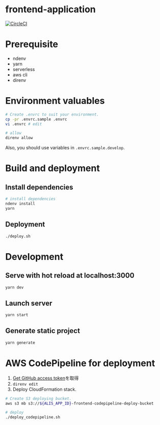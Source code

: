 # frontend-application
[![CircleCI](https://circleci.com/gh/AlisProject/frontend-application.svg?style=svg)](https://circleci.com/gh/AlisProject/frontend-application)

# Prerequisite
- ndenv
- yarn
- serverless
- aws cli
- direnv

# Environment valuables
```bash
# Create .envrc to suit your environment.
cp -pr .envrc.sample .envrc
vi .envrc # edit

# allow
direnv allow
```

Also, you should use variables in `.envrc.sample.develop`.

# Build and deployment

## Install dependencies
```bash
# install dependencies
ndenv install
yarn
```

## Deployment

```bash
./deploy.sh
```

# Development

## Serve with hot reload at localhost:3000
```bash
yarn dev
```

## Launch server
```bash
yarn start
```

## Generate static project
```bash
yarn generate
```

# AWS CodePipeline for deployment

1. [Get GitHub access token](https://github.com/settings/tokens)を取得
1. `direnv edit`
1. Deploy CloudFormation stack.

```bash
# Create S3 deploying bucket.
aws s3 mb s3://${ALIS_APP_ID}-frontend-codepipeline-deploy-bucket

# deploy
./deploy_codepipeline.sh
``` 
